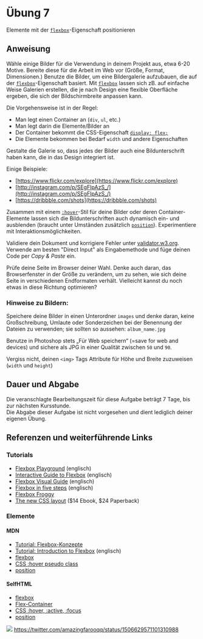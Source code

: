 # Übung 7

Elemente mit der [`flexbox`](https://wiki.selfhtml.org/wiki/CSS/Eigenschaften/Flexbox)-Eigenschaft positionieren


## Anweisung

Wähle einige Bilder für die Verwendung in deinem Projekt aus, etwa 6-20 Motive. Bereite diese für die Arbeit im Web vor (Größe, Format, Dimensionen.) Benutze die Bilder, um eine Bildergalerie aufzubauen, die auf der [`flexbox`](https://wiki.selfhtml.org/wiki/CSS/Eigenschaften/Flexbox)-Eigenschaft basiert. Mit [`flexbox`](https://wiki.selfhtml.org/wiki/CSS/Eigenschaften/Flexbox) lassen sich zB. auf einfache Weise Galerien erstellen, die je nach Design eine flexible Oberfläche ergeben, die sich der Bildschirmbreite anpassen kann.

Die Vorgehensweise ist in der Regel:

- Man legt einen Container an (`div`, `ul`, etc.)
- Man legt darin die Elemente/Bilder an
- Der Container bekommt die CSS-Eigenschaft [`display: flex;`](https://wiki.selfhtml.org/wiki/CSS/Tutorials/Flexbox/Flex-Container)
- Die Elemente bekommen bei Bedarf `width` und andere Eigenschaften

Gestalte die Galerie so, dass jedes der Bilder auch eine Bildunterschrift haben kann, die in das Design integriert ist.

Einige Beispiele:

- [https://www.flickr.com/explore](https://www.flickr.com/explore)
- [http://instagram.com/p/SEgFIpAzS_/](http://instagram.com/p/SEgFIpAzS_/)
- [https://dribbble.com/shots](https://dribbble.com/shots)

Zusammen mit einem [`:hover`](https://wiki.selfhtml.org/wiki/CSS/Selektoren/Pseudoklasse/hover,_active,_focus)-Stil für deine Bilder oder deren Container-Elemente lassen sich die Bildunterschriften auch dynamisch ein- und ausblenden (braucht unter Umständen zusätzlich [`position`](https://wiki.selfhtml.org/wiki/CSS/Eigenschaften/Positionierung/position)). Experimentiere mit Interaktionsmöglichkeiten.

Validiere dein Dokument und korrigiere Fehler unter [validator.w3.org](http://validator.w3.org/). Verwende am besten "Direct Input" als Eingabemethode und füge deinen Code per *Copy & Paste* ein.

Prüfe deine Seite im Browser deiner Wahl. Denke auch daran, das Browserfenster in der Größe zu verändern, um zu sehen, wie sich deine Seite in verschiedenen Endformaten verhält. Vielleicht kannst du noch etwas in diese Richtung optimieren?


### Hinweise zu Bildern:

Speichere deine Bilder in einen Unterordner `images` und denke daran, keine Großschreibung, Umlaute oder Sonderzeichen bei der Benennung der Dateien zu verwenden; sie sollten so aussehen: `album_name.jpg`

Benutze in Photoshop stets „Für Web speichern“ (=save for web and devices) und sichere als JPG in einer Qualität zwischen `50` und `90`.

Vergiss nicht, deinen `<img>` Tags Attribute für Höhe und Breite zuzuweisen (`width` und `height`)


## Dauer und Abgabe

Die veranschlagte Bearbeitungszeit für diese Aufgabe beträgt 7 Tage, bis zur nächsten Kursstunde.  
Die Abgabe dieser Aufgabe ist nicht vorgesehen und dient lediglich deiner eigenen Übung.

## Referenzen und weiterführende Links

### Tutorials

- [Flexbox Playground](https://coding.imweb.io/demo/flex/) (englisch)
- [Interactive Guide to Flexbox](https://www.joshwcomeau.com/css/interactive-guide-to-flexbox/) (englisch)
- [Flexbox Visual Guide](https://scotch.io/tutorials/a-visual-guide-to-css3-flexbox-properties) (englisch)  
- [Flexbox in five steps](https://webdesignerwall.com/tutorials/master-css-flexbox-5-simple-steps) (englisch)  
- [Flexbox Froggy](https://flexboxfroggy.com/#de)  
- [The new CSS layout](https://abookapart.com/products/the-new-css-layout) ($14 Ebook, $24 Paperback)  

### Elemente

#### MDN

- [Tutorial: Flexbox-Konzepte](https://developer.mozilla.org/de/docs/Web/CSS/CSS_Flexible_Box_Layout/Grundlegende_Konzepte_der_Flexbox)
- [Tutorial: Introduction to Flexbox](https://developer.mozilla.org/en-US/docs/Learn/CSS/CSS_layout/Flexbox) (englisch)
- [flexbox](https://developer.mozilla.org/de/docs/Web/CSS/CSS_Flexible_Box_Layout)
- [CSS :hover pseudo class](https://developer.mozilla.org/de/docs/Web/CSS/:hover)
- [position](https://developer.mozilla.org/de/docs/Web/CSS/position)

#### SelfHTML

- [flexbox](https://wiki.selfhtml.org/wiki/CSS/Eigenschaften/Flexbox)
- [Flex-Container](https://wiki.selfhtml.org/wiki/CSS/Tutorials/Flexbox/Flex-Container)
- [CSS :hover, :active, :focus](https://wiki.selfhtml.org/wiki/CSS/Selektoren/Pseudoklasse/hover,_active,_focus)
- [position](https://wiki.selfhtml.org/wiki/CSS/Eigenschaften/Positionierung/position)

![](https://pbs.twimg.com/media/FOifVO2XoAYUyIx?format=jpg&name=medium)
https://twitter.com/amazingfarooqq/status/1506629571101310988
